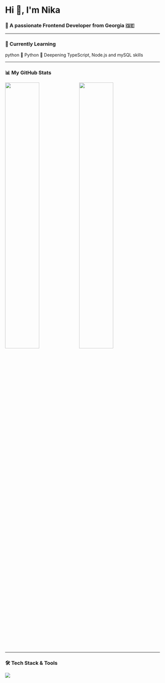<h1 align="left">Hi 👋, I'm Nika</h1>
<h3 align="left">🚀 A passionate Frontend Developer from Georgia 🇬🇪</h3>

---

### 🫠 Currently Learning

python
🌱 Python
🚧 Deepening TypeScript, Node.js and mySQL skills


---

### 📊 My GitHub Stats

<p align="left">
  <img src="https://github-readme-stats.vercel.app/api?username=yopblip&show_icons=true&theme=radical" width="47%"/>
  <img src="https://github-readme-stats.vercel.app/api/top-langs/?username=yopblip&layout=compact&theme=radical" width="47%"/>
</p>

---

### 🛠️ Tech Stack & Tools

<p align="left">
  <img src="https://skillicons.dev/icons?i=html,css,js,ts,react,nodejs,express,git,bootstrap,mysql" />
</p>
